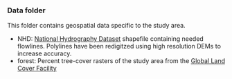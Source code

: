 ### Data folder

This folder contains geospatial data specific to the study area. 

- NHD: [National Hydrography Dataset](https://nhd.usgs.gov/) shapefile containing needed flowlines. Polylines have been redigitzed using high resolution DEMs to increase accuracy.
- forest: Percent tree-cover rasters of the study area from the [Global Land Cover Facility](http://glcf.umd.edu/data/landsatTreecover/)
